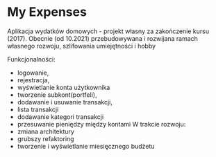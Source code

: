 # My Expenses

Aplikacja wydatków domowych - projekt własny za zakończenie kursu (2017). 
Obecnie (od 10.2021) przebudowywana i rozwijana ramach własnego rozwoju, szlifowania umiejętności i hobby

Funkcjonalności:
- logowanie,
- rejestracja,
- wyświetlanie konta użytkownika
- tworzenie subkont(portfeli),
- dodawanie i usuwanie transakcji,
- lista transakcji
- dodawanie kategori transakcji
- przesuwanie pieniędzy między kontami
W trakcie rozwoju:
- zmiana architektury
- grubszy refaktoring
- tworzenie i wyświetlanie miesięcznego budżetu

